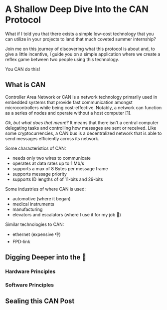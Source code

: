# A Shallow Deep Dive Into the CAN Protocol

What if I told you that there exists a simple low-cost technology that you can utilize in your projects to land that much coveted summer internship?

Join me on this journey of discovering what this protocol is about and, to give a little incentive, I guide you on a simple application where we create a reflex game between two people using this technology.

You CAN do this!

## What is CAN

Controller Area Network or CAN is a network technology primarily used in embedded systems that provide fast communication amongst microcontrollers while being cost-effective. Notably, a network can function as a series of nodes and operate without a host computer [1]. 

*Ok, but what does that mean!?* It means that there isn't a central computer delegating tasks and controlling how messages are sent or received. Like some cryptocurrencies, a CAN bus is a decentralized network that is able to send messages efficiently across its network.

Some characteristics of CAN:
- needs only two wires to communicate
- operates at data rates up to 1 Mb/s
- supports a max of 8 Bytes per message frame
- supports message priority
- supports ID lengths of of 11-bits and 29-bits

Some industries of where CAN is used:
- automotive (where it began)
- medical instruments
- manufacturing
- elevators and escalators (where I use it for my job :nail_care:)

Similar technologies to CAN:
- ethernet (expensive :thumbsdown:)
- FPD-link

## Digging Deeper into the :canned_food:

### Hardware Principles



### Software Principles

## Sealing this CAN Post